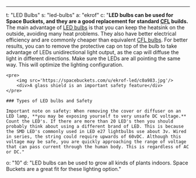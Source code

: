 ---
t: "LED Bulbs"
s: "led-bulbs"
a: "ekrof"
c: "**LED bulbs can be used for Space Buckets, and they are a good replacement for standard [CFL](https://amzn.to/3jMfTYw) builds.** The main advantage of [LED bulbs](https://amzn.to/3lyKIRa) is that you can keep the heatsink on the outside, avoiding many heat problems. They also have better electrical efficiency and are commonly cheaper than equivalent [CFL bulbs](https://amzn.to/3jMfTYw). For better results, you can to remove the protective cap on top of the bulb to take advantage of LEDs unidirectional light output, as the cap will diffuse the light in different directions. Make sure the LEDs are all pointing the same way. This will optimize the lighting configuration.

    <pre>
        <img src='https://spacebuckets.com/u/ekrof-led/c0a983.jpg'/>
        <div>A glass shield is an important safety feature</div>
    </pre>

    ### Types of LED bulbs and Safety

    Important note on safety: When removing the cover or diffuser on an LED lamp, **you may be exposing yourself to very unsafe DC voltage.** Count the LED's. If there are more than 20 LED's then you should probably think about using a different brand of LED. This is because the SMD LED's commonly used in LED e27 lightbulbs use about 3v. Wired in series, the string could require upwards of 60vDC. Although this voltage may be safe, you are quickly approaching the range of voltage that can pass current through the human body. This is regardless of AC or DC."
o: "10"
d: "LED bulbs can be used to grow all kinds of plants indoors. Space Buckets are a great fit for these lighting option."
